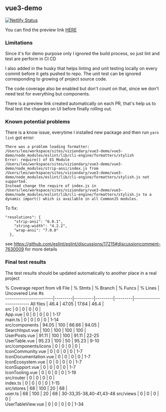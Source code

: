 ## vue3-demo
[![Netlify Status](https://api.netlify.com/api/v1/badges/23ead64f-d48d-4df9-9952-e287181a17ec/deploy-status)](https://app.netlify.com/sites/vue3demo/deploys)

You can find the preview link [HERE](https://65dad9e7eef7f50008605f7a--vue3demo.netlify.app/)

### Limitations
Since it's for demo purpose only I ignored the build process, so just lint and test are perform in CI CD

I also added in the husky that helps linting and unit testing locally on every commit before it gets pushed to repo. The unit test can be ignored corresponding to growing of project source code. 

The code coverage also be enabled but don't count on that, since we don't need test for everything but components. 

There is a preview link created automatically on each PR, that's help us to final test the changes on UI before finally rolling out.

### Known potential problems
There is a know issue, everytime I installed new package and then run `yarn lint` got error: 
```console 
There was a problem loading formatter: /Users/leo/workspace/sites/viziondary/vue3-demo/vue3-demo/node_modules/eslint/lib/cli-engine/formatters/stylish
Error: require() of ES Module /Users/leo/workspace/sites/viziondary/vue3-demo/vue3-demo/node_modules/strip-ansi/index.js from /Users/leo/workspace/sites/viziondary/vue3-demo/vue3-demo/node_modules/eslint/lib/cli-engine/formatters/stylish.js not supported.
Instead change the require of index.js in /Users/leo/workspace/sites/viziondary/vue3-demo/vue3-demo/node_modules/eslint/lib/cli-engine/formatters/stylish.js to a dynamic import() which is available in all CommonJS modules.
```

To fix: 
```
"resolutions": {
    "strip-ansi": "6.0.1",
    "string-width": "4.2.2",
    "wrap-ansi": "7.0.0"
  },
```
see https://github.com/eslint/eslint/discussions/17215#discussioncomment-7630009 for more details 

### Final test results 
The test results should be updated automatically to another place in a real project 

 % Coverage report from v8
File                    | % Stmts | % Branch | % Funcs | % Lines | Uncovered Line #s       
------------------------|---------|----------|---------|---------|-------------------------
All files               |    46.4 |    47.05 |   17.64 |    46.4 |                         
 src                    |       0 |        0 |       0 |       0 |                         
  App.vue               |       0 |        0 |       0 |       0 | 1-17                    
  main.ts               |       0 |        0 |       0 |       0 | 1-14                    
 src/components         |   94.05 |      100 |   66.66 |   94.05 |                         
  SearchInput.vue       |     100 |      100 |     100 |     100 |                         
  UserPosts.vue         |   91.11 |      100 |     100 |   91.11 | 22-25                   
  UserTable.vue         |   95.23 |      100 |      50 |   95.23 | 9-10                    
 src/components/icons   |       0 |        0 |       0 |       0 |                         
  IconCommunity.vue     |       0 |        0 |       0 |       0 | 1-7                     
  IconDocumentation.vue |       0 |        0 |       0 |       0 | 1-7                     
  IconEcosystem.vue     |       0 |        0 |       0 |       0 | 1-7                     
  IconSupport.vue       |       0 |        0 |       0 |       0 | 1-7                     
  IconTooling.vue       |       0 |        0 |       0 |       0 | 1-19                    
 src/router             |       0 |        0 |       0 |       0 |                         
  index.ts              |       0 |        0 |       0 |       0 | 1-15                    
 src/stores             |      68 |      100 |      20 |      68 |                         
  user.ts               |      68 |      100 |      20 |      68 | 30-33,35-38,40-41,43-48 
 src/views              |       0 |        0 |       0 |       0 |                         
  UserTableView.vue     |       0 |        0 |       0 |       0 | 1-34                    

